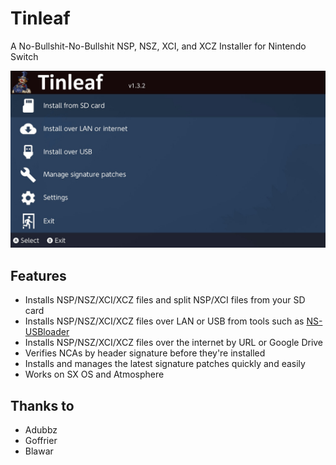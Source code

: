 # Tinleaf
A No-Bullshit-No-Bullshit NSP, NSZ, XCI, and XCZ Installer for Nintendo Switch

![Tinleaf Installer Main Menu](tinleaf.jpg)

## Features
- Installs NSP/NSZ/XCI/XCZ files and split NSP/XCI files from your SD card
- Installs NSP/NSZ/XCI/XCZ files over LAN or USB from tools such as [NS-USBloader](https://github.com/developersu/ns-usbloader)
- Installs NSP/NSZ/XCI/XCZ files over the internet by URL or Google Drive
- Verifies NCAs by header signature before they're installed
- Installs and manages the latest signature patches quickly and easily
- Works on SX OS and Atmosphere

## Thanks to
- Adubbz
- Goffrier
- Blawar
